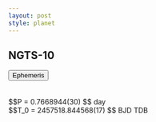 ```yaml
---
layout: post
style: planet
---
```

<script src="../js/planets.js"></script>

## NGTS-10

<!-- Tab links -->
<div class="tab">
<button class="tablinks" onclick="openCity(event, 'Ephemeris')">Ephemeris</button>
</div>

<!-- Tab content -->
<div id="Ephemeris" class="tabcontent" markdown="1">
<br/><br/>
$$P = 0.7668944(30) $$ day <br/>
$$T_0 = 2457518.844568(17) $$ BJD TDB
<br/><br/>
<br/><br/>
</div>



<script src="../js/tabs.js"></script>


